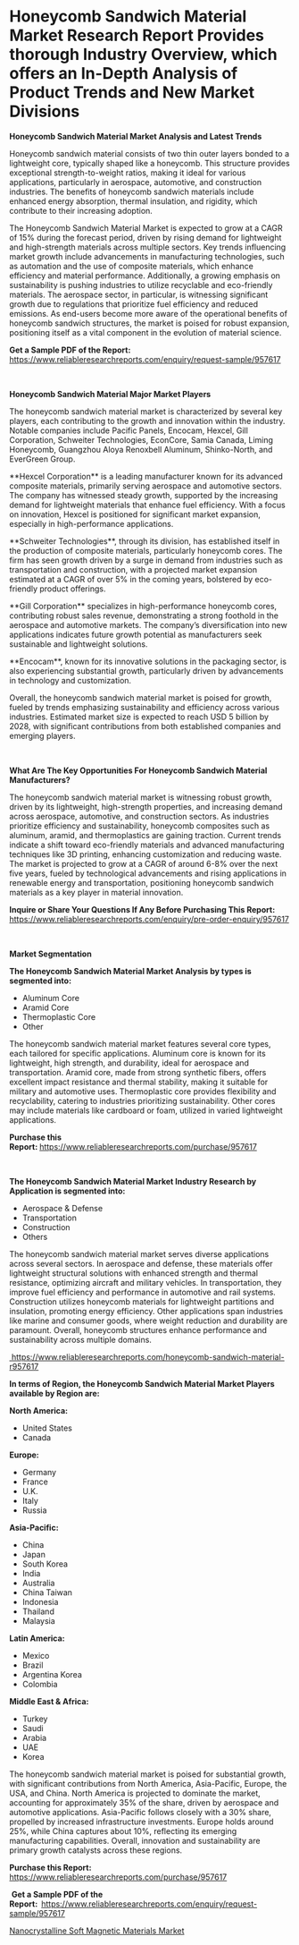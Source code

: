 <p><h1>Honeycomb Sandwich Material Market Research Report Provides thorough Industry Overview, which offers an In-Depth Analysis of Product Trends and New Market Divisions</h1></p><p><strong>Honeycomb Sandwich Material Market Analysis and Latest Trends</strong></p>
<p><p>Honeycomb sandwich material consists of two thin outer layers bonded to a lightweight core, typically shaped like a honeycomb. This structure provides exceptional strength-to-weight ratios, making it ideal for various applications, particularly in aerospace, automotive, and construction industries. The benefits of honeycomb sandwich materials include enhanced energy absorption, thermal insulation, and rigidity, which contribute to their increasing adoption.</p><p>The Honeycomb Sandwich Material Market is expected to grow at a CAGR of 15% during the forecast period, driven by rising demand for lightweight and high-strength materials across multiple sectors. Key trends influencing market growth include advancements in manufacturing technologies, such as automation and the use of composite materials, which enhance efficiency and material performance. Additionally, a growing emphasis on sustainability is pushing industries to utilize recyclable and eco-friendly materials. The aerospace sector, in particular, is witnessing significant growth due to regulations that prioritize fuel efficiency and reduced emissions. As end-users become more aware of the operational benefits of honeycomb sandwich structures, the market is poised for robust expansion, positioning itself as a vital component in the evolution of material science.</p></p>
<p><strong>Get a Sample PDF of the Report:&nbsp;</strong> <a href="https://www.reliableresearchreports.com/enquiry/request-sample/957617?utm_campaign=2202&utm_medium=2&utm_source=Github&utm_content=ia&utm_term=31032025&utm_id=honeycomb-sandwich-material">https://www.reliableresearchreports.com/enquiry/request-sample/957617</a></p>
<p>&nbsp;</p>
<p><strong>Honeycomb Sandwich Material Major Market Players</strong></p>
<p><p>The honeycomb sandwich material market is characterized by several key players, each contributing to the growth and innovation within the industry. Notable companies include Pacific Panels, Encocam, Hexcel, Gill Corporation, Schweiter Technologies, EconCore, Samia Canada, Liming Honeycomb, Guangzhou Aloya Renoxbell Aluminum, Shinko-North, and EverGreen Group.</p><p>**Hexcel Corporation** is a leading manufacturer known for its advanced composite materials, primarily serving aerospace and automotive sectors. The company has witnessed steady growth, supported by the increasing demand for lightweight materials that enhance fuel efficiency. With a focus on innovation, Hexcel is positioned for significant market expansion, especially in high-performance applications.</p><p>**Schweiter Technologies**, through its division, has established itself in the production of composite materials, particularly honeycomb cores. The firm has seen growth driven by a surge in demand from industries such as transportation and construction, with a projected market expansion estimated at a CAGR of over 5% in the coming years, bolstered by eco-friendly product offerings.</p><p>**Gill Corporation** specializes in high-performance honeycomb cores, contributing robust sales revenue, demonstrating a strong foothold in the aerospace and automotive markets. The company’s diversification into new applications indicates future growth potential as manufacturers seek sustainable and lightweight solutions.</p><p>**Encocam**, known for its innovative solutions in the packaging sector, is also experiencing substantial growth, particularly driven by advancements in technology and customization. </p><p>Overall, the honeycomb sandwich material market is poised for growth, fueled by trends emphasizing sustainability and efficiency across various industries. Estimated market size is expected to reach USD 5 billion by 2028, with significant contributions from both established companies and emerging players.</p></p>
<p>&nbsp;</p>
<p><strong>What Are The Key Opportunities For Honeycomb Sandwich Material Manufacturers?</strong></p>
<p><p>The honeycomb sandwich material market is witnessing robust growth, driven by its lightweight, high-strength properties, and increasing demand across aerospace, automotive, and construction sectors. As industries prioritize efficiency and sustainability, honeycomb composites such as aluminum, aramid, and thermoplastics are gaining traction. Current trends indicate a shift toward eco-friendly materials and advanced manufacturing techniques like 3D printing, enhancing customization and reducing waste. The market is projected to grow at a CAGR of around 6-8% over the next five years, fueled by technological advancements and rising applications in renewable energy and transportation, positioning honeycomb sandwich materials as a key player in material innovation.</p></p>
<p><strong>Inquire or Share Your Questions If Any Before Purchasing This Report:</strong> <a href="https://www.reliableresearchreports.com/enquiry/pre-order-enquiry/957617?utm_campaign=2202&utm_medium=2&utm_source=Github&utm_content=ia&utm_term=31032025&utm_id=honeycomb-sandwich-material">https://www.reliableresearchreports.com/enquiry/pre-order-enquiry/957617</a></p>
<p>&nbsp;</p>
<p><strong>Market Segmentation</strong></p>
<p><strong>The Honeycomb Sandwich Material Market Analysis by types is segmented into:</strong></p>
<p><ul><li>Aluminum Core</li><li>Aramid Core</li><li>Thermoplastic Core</li><li>Other</li></ul></p>
<p><p>The honeycomb sandwich material market features several core types, each tailored for specific applications. Aluminum core is known for its lightweight, high strength, and durability, ideal for aerospace and transportation. Aramid core, made from strong synthetic fibers, offers excellent impact resistance and thermal stability, making it suitable for military and automotive uses. Thermoplastic core provides flexibility and recyclability, catering to industries prioritizing sustainability. Other cores may include materials like cardboard or foam, utilized in varied lightweight applications.</p></p>
<p><strong>Purchase this Report:&nbsp;</strong><a href="https://www.reliableresearchreports.com/purchase/957617?utm_campaign=2202&utm_medium=2&utm_source=Github&utm_content=ia&utm_term=31032025&utm_id=honeycomb-sandwich-material">https://www.reliableresearchreports.com/purchase/957617</a></p>
<p>&nbsp;</p>
<p><strong>The Honeycomb Sandwich Material Market Industry Research by Application is segmented into:</strong></p>
<p><ul><li>Aerospace & Defense</li><li>Transportation</li><li>Construction</li><li>Others</li></ul></p>
<p><p>The honeycomb sandwich material market serves diverse applications across several sectors. In aerospace and defense, these materials offer lightweight structural solutions with enhanced strength and thermal resistance, optimizing aircraft and military vehicles. In transportation, they improve fuel efficiency and performance in automotive and rail systems. Construction utilizes honeycomb materials for lightweight partitions and insulation, promoting energy efficiency. Other applications span industries like marine and consumer goods, where weight reduction and durability are paramount. Overall, honeycomb structures enhance performance and sustainability across multiple domains.</p></p>
<p><a href="https://www.reliableresearchreports.com/honeycomb-sandwich-material-r957617?utm_campaign=2202&utm_medium=2&utm_source=Github&utm_content=ia&utm_term=31032025&utm_id=honeycomb-sandwich-material">&nbsp;https://www.reliableresearchreports.com/honeycomb-sandwich-material-r957617</a></p>
<p><strong>In terms of Region, the Honeycomb Sandwich Material Market Players available by Region are:</strong></p>
<p>
    <p> <strong> North America: </strong>
        <ul>
            <li>United States</li>
            <li>Canada</li>
        </ul>
        </p> 
    <p> <strong> Europe: </strong>
        <ul>
            <li>Germany</li>
            <li>France</li>
            <li>U.K.</li>
            <li>Italy</li>
            <li>Russia</li>
        </ul>
        </p> 
    <p> <strong> Asia-Pacific: </strong>
        <ul>
            <li>China</li>
            <li>Japan</li>
            <li>South Korea</li>
            <li>India</li>
            <li>Australia</li>
            <li>China Taiwan</li>
            <li>Indonesia</li>
            <li>Thailand</li>
            <li>Malaysia</li>
        </ul>
        </p> 
    <p> <strong> Latin America: </strong>
        <ul>
            <li>Mexico</li>
            <li>Brazil</li>
            <li>Argentina Korea</li>
            <li>Colombia</li>
        </ul>
        </p> 
    <p> <strong> Middle East & Africa: </strong>
        <ul>
            <li>Turkey</li>
            <li>Saudi</li>
            <li>Arabia</li>
            <li>UAE</li>
            <li>Korea</li>
        </ul>
    </p>
    </p>
<p><p>The honeycomb sandwich material market is poised for substantial growth, with significant contributions from North America, Asia-Pacific, Europe, the USA, and China. North America is projected to dominate the market, accounting for approximately 35% of the share, driven by aerospace and automotive applications. Asia-Pacific follows closely with a 30% share, propelled by increased infrastructure investments. Europe holds around 25%, while China captures about 10%, reflecting its emerging manufacturing capabilities. Overall, innovation and sustainability are primary growth catalysts across these regions.</p></p>
<p><strong>Purchase this Report: </strong><a href="https://www.reliableresearchreports.com/purchase/957617?utm_campaign=2202&utm_medium=2&utm_source=Github&utm_content=ia&utm_term=31032025&utm_id=honeycomb-sandwich-material">https://www.reliableresearchreports.com/purchase/957617</a></p>
<p>&nbsp;<strong>Get a Sample PDF of the Report:&nbsp;&nbsp;</strong><a href="https://www.reliableresearchreports.com/enquiry/request-sample/957617?utm_campaign=2202&utm_medium=2&utm_source=Github&utm_content=ia&utm_term=31032025&utm_id=honeycomb-sandwich-material">https://www.reliableresearchreports.com/enquiry/request-sample/957617</a></p>
<p><strong></strong></p>
<p><p><a href="https://github.com/bramsklizas/Market-Research-Report-List-1/blob/main/nanocrystalline-soft-magnetic-materials-market.md?utm_campaign=2202&utm_medium=2&utm_source=Github&utm_content=ia&utm_term=31032025&utm_id=honeycomb-sandwich-material">Nanocrystalline Soft Magnetic Materials Market</a></p></p>
